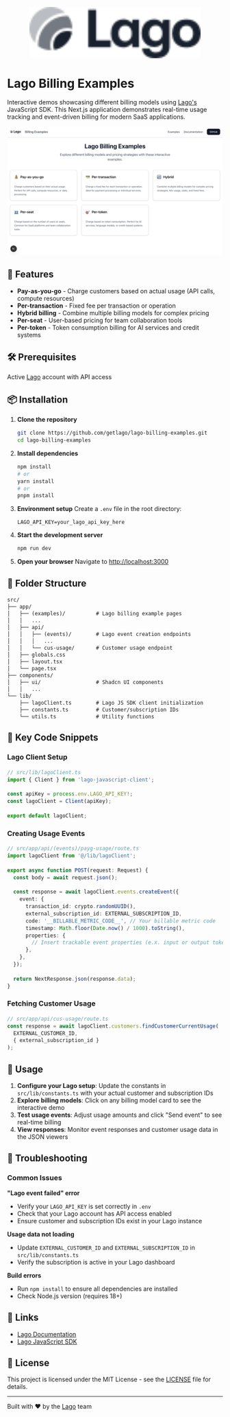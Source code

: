 <div align="center">
  <img src="./public/logo.svg" alt="Lago Logo" width="400">
</div>

# Lago Billing Examples

Interactive demos showcasing different billing models using [Lago's](https://getlago.com) JavaScript SDK. This Next.js application demonstrates real-time usage tracking and event-driven billing for modern SaaS applications.

![Lago Billing Examples Header](./public/readme-header.png)

## 🎯 Features

- **Pay-as-you-go** - Charge customers based on actual usage (API calls, compute resources)
- **Per-transaction** - Fixed fee per transaction or operation
- **Hybrid billing** - Combine multiple billing models for complex pricing
- **Per-seat** - User-based pricing for team collaboration tools
- **Per-token** - Token consumption billing for AI services and credit systems

## 🛠 Prerequisites

Active [Lago](https://getlago.com) account with API access

## 📦 Installation

1. **Clone the repository**
   ```bash
   git clone https://github.com/getlago/lago-billing-examples.git
   cd lago-billing-examples
   ```

2. **Install dependencies**
   ```bash
   npm install
   # or
   yarn install
   # or
   pnpm install
   ```

3. **Environment setup**
   Create a `.env` file in the root directory:
   ```env
   LAGO_API_KEY=your_lago_api_key_here
   ```

4. **Start the development server**
   ```bash
   npm run dev
   ```

5. **Open your browser**
   Navigate to [http://localhost:3000](http://localhost:3000)

## 📁 Folder Structure

```
src/
├── app/
│   ├── (examples)/          # Lago billing example pages
│   │   ...       
│   ├── api/
│   │   ├── (events)/        # Lago event creation endpoints
│   │   │   ...
│   │   └── cus-usage/       # Customer usage endpoint
│   ├── globals.css
│   ├── layout.tsx
│   └── page.tsx
├── components/
│   ├── ui/                  # Shadcn UI components
│   │   ...           
└── lib/
    ├── lagoClient.ts        # Lago JS SDK client initialization
    ├── constants.ts         # Customer/subscription IDs
    └── utils.ts             # Utility functions
```

## 🔑 Key Code Snippets

### Lago Client Setup
```typescript
// src/lib/lagoClient.ts
import { Client } from 'lago-javascript-client';

const apiKey = process.env.LAGO_API_KEY!;
const lagoClient = Client(apiKey);

export default lagoClient;
```

### Creating Usage Events
```typescript
// src/app/api/(events)/payg-usage/route.ts
import lagoClient from '@/lib/lagoClient';

export async function POST(request: Request) {
  const body = await request.json();
  
  const response = await lagoClient.events.createEvent({
    event: {
      transaction_id: crypto.randomUUID(),
      external_subscription_id: EXTERNAL_SUBSCRIPTION_ID,
      code: '__BILLABLE_METRIC_CODE__', // Your billable metric code
      timestamp: Math.floor(Date.now() / 1000).toString(),
      properties: {
        // Insert trackable event properties (e.x. input or output tokens)
      },
    },
  });
  
  return NextResponse.json(response.data);
}
```

### Fetching Customer Usage
```typescript
// src/app/api/cus-usage/route.ts
const response = await lagoClient.customers.findCustomerCurrentUsage(
  EXTERNAL_CUSTOMER_ID,
  { external_subscription_id }
);
```

## 🚀 Usage

1. **Configure your Lago setup**: Update the constants in `src/lib/constants.ts` with your actual customer and subscription IDs
2. **Explore billing models**: Click on any billing model card to see the interactive demo
3. **Test usage events**: Adjust usage amounts and click "Send event" to see real-time billing
4. **View responses**: Monitor event responses and customer usage data in the JSON viewers

## 🐛 Troubleshooting

### Common Issues

**"Lago event failed" error**
- Verify your `LAGO_API_KEY` is set correctly in `.env`
- Check that your Lago account has API access enabled
- Ensure customer and subscription IDs exist in your Lago instance

**Usage data not loading**
- Update `EXTERNAL_CUSTOMER_ID` and `EXTERNAL_SUBSCRIPTION_ID` in `src/lib/constants.ts`
- Verify the subscription is active in your Lago dashboard

**Build errors**
- Run `npm install` to ensure all dependencies are installed
- Check Node.js version (requires 18+)

## 🔗 Links

- [Lago Documentation](https://getlago.com/docs)
- [Lago JavaScript SDK](https://github.com/getlago/lago-javascript-client)

## 📄 License

This project is licensed under the MIT License - see the [LICENSE](LICENSE) file for details.

---

Built with ❤️ by the [Lago](https://getlago.com) team
